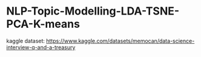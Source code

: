 # NLP-Topic-Modelling-LDA-TSNE-PCA-K-means


kaggle dataset: https://www.kaggle.com/datasets/memocan/data-science-interview-q-and-a-treasury
